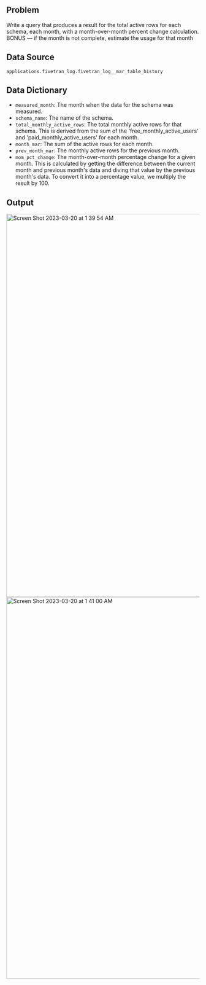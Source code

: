 ## Problem
Write a query that produces a result for the total active rows for each schema, each month, with a month-over-month percent change calculation. BONUS — if the month is not complete, estimate the usage for that month


## Data Source
`applications.fivetran_log.fivetran_log__mar_table_history`


## Data Dictionary

* `measured_month`: The month when the data for the schema was measured.
* `schema_name`: The name of the schema.
* `total_monthly_active_rows`: The total monthly active rows for that schema. This is derived from the sum of the 'free_monthly_active_users' and 'paid_monthly_active_users' for each month.
* `month_mar`: The sum of the active rows for each month.
* `prev_month_mar`: The monthly active rows for the previous month.
* `mom_pct_change`: The month-over-month percentage change for a given month. This is calculated by getting the difference between the current month and previous month's data and diving that value by the previous month's data. To convert it into a percentage value, we multiply the result by 100.


## Output

<img width="998" alt="Screen Shot 2023-03-20 at 1 39 54 AM" src="https://user-images.githubusercontent.com/16471203/226287865-4cfa2904-96aa-4078-b5f6-fdb02cac9993.png">
<img width="995" alt="Screen Shot 2023-03-20 at 1 41 00 AM" src="https://user-images.githubusercontent.com/16471203/226288112-57ea7682-6989-49f4-a2db-1857d1a11a60.png">
